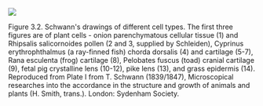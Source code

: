 
![](https://cdn.mathpix.com/cropped/2024_06_22_2dce45845c925e1a3007g-1.jpg?height=1650&width=980&top_left_y=112&top_left_x=280)

Figure 3.2. Schwann's drawings of different cell types. The first three figures are of plant cells - onion parenchymatous cellular tissue (1) and Rhipsalis salicornoides pollen (2 and 3, supplied by Schleiden), Cyprinus erythrophthalmus (a ray-finned fish) chorda dorsalis (4) and cartilage (5-7), Rana esculenta (frog) cartilage (8), Pelobates fuscus (toad) cranial cartilage (9), fetal pig crystalline lens (10-12), pike lens (13), and grass epidermis (14). Reproduced from Plate I from T. Schwann (1839/1847), Microscopical researches into the accordance in the structure and growth of animals and plants (H. Smith, trans.). London: Sydenham Society.
